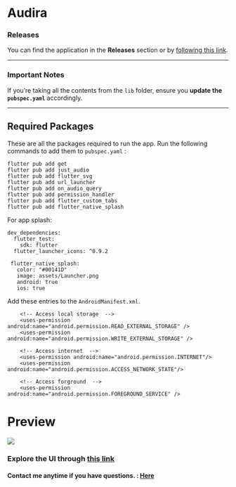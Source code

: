 # Audira

### Releases
You can find the application in the **Releases** section or by [following this link](https://github.com/ahvvad/Audira/releases).

---

###  Important Notes
If you’re taking all the contents from the `lib` folder, ensure you **update the `pubspec.yaml`** accordingly.

---

## Required Packages
These are all the packages required to run the app. Run the following commands to add them to `pubspec.yaml` :

```
flutter pub add get
flutter pub add just_audio
flutter pub add flutter_svg
flutter pub add url_launcher
flutter pub add on_audio_query
flutter pub add permission_handler
flutter pub add flutter_custom_tabs
flutter pub add flutter_native_splash
```
For app splash:
```
dev_dependencies:
  flutter_test:
    sdk: flutter
  flutter_launcher_icons: ^0.9.2

 flutter_native_splash:
   color: "#00141D"
   image: assets/Launcher.png 
   android: true
   ios: true
```
Add these entries to the `AndroidManifest.xml`.
```
    <!-- Access local storage  -->
    <uses-permission android:name="android.permission.READ_EXTERNAL_STORAGE" />
    <uses-permission android:name="android.permission.WRITE_EXTERNAL_STORAGE" />

    <!-- Access internet  -->
    <uses-permission android:name="android.permission.INTERNET"/>
    <uses-permission android:name="android.permission.ACCESS_NETWORK_STATE"/>
    
    <!-- Access forground  -->
    <uses-permission android:name="android.permission.FOREGROUND_SERVICE" />
```


# Preview

<img src="assets/preview/preview.png" />

###

### Explore the UI through [this link](assets/preview)

#### **Contact me anytime if you have questions.** : [Here](https://linktr.ee/userahmed)
